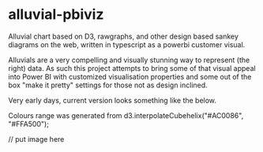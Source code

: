 # alluvial-pbiviz
Alluvial chart based on D3, rawgraphs, and other design based sankey diagrams on the web, written in typescript as a powerbi customer visual.

Alluvials are a very compelling and visually stunning way to represent (the right) data.  As such this project attempts to bring some of that visual appeal into Power BI with customized visualisation properties and some out of the box "make it pretty" settings for those not as design inclined.

Very early days, current version looks something like the below.  

Colours range was generated from d3.interpolateCubehelix("#AC0086", "#FFA500");

// put image here
